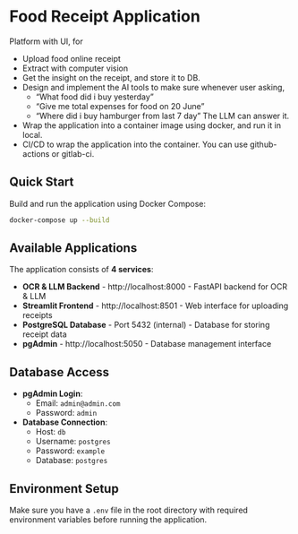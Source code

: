 # Food Receipt Application

Platform with UI, for

- Upload food online receipt
- Extract with computer vision
- Get the insight on the receipt, and store it to DB.
- Design and implement the AI tools to make sure whenever user asking,
  - “What food did i buy yesterday”
  - “Give me total expenses for food on 20 June”
  - “Where did i buy hamburger from last 7 day”
    The LLM can answer it.
- Wrap the application into a container image using docker, and run it in local.
- CI/CD to wrap the application into the container. You can use github-actions or gitlab-ci.

## Quick Start

Build and run the application using Docker Compose:

```bash
docker-compose up --build
```

## Available Applications

The application consists of **4 services**:

- **OCR & LLM Backend** - http://localhost:8000 - FastAPI backend for OCR & LLM
- **Streamlit Frontend** - http://localhost:8501 - Web interface for uploading receipts
- **PostgreSQL Database** - Port 5432 (internal) - Database for storing receipt data
- **pgAdmin** - http://localhost:5050 - Database management interface

## Database Access

- **pgAdmin Login**:
  - Email: `admin@admin.com`
  - Password: `admin`
- **Database Connection**:
  - Host: `db`
  - Username: `postgres`
  - Password: `example`
  - Database: `postgres`

## Environment Setup

Make sure you have a `.env` file in the root directory with required environment variables before running the application.
